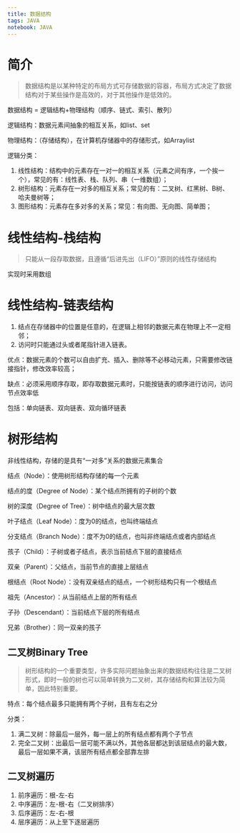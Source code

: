 ```yaml
---
title: 数据结构
tags: JAVA
notebook: JAVA
---
```


# 简介
>数据结构是以某种特定的布局方式可存储数据的容器，布局方式决定了数据结构对于某些操作是高效的，对于其他操作是低效的。

数据结构 = 逻辑结构+物理结构（顺序、链式、索引、散列）

逻辑结构：数据元素间抽象的相互关系，如list、set

物理结构：（存储结构），在计算机存储器中的存储形式，如Arraylist

逻辑分类：
1. 线性结构：结构中的元素存在一对一的相互关系（元素之间有序，一个挨一个），常见的有：线性表、栈、队列、串（一维数组）；
2. 树形结构：元素存在一对多的相互关系；常见的有：二叉树、红黑树、B树、哈夫曼树等；
3. 图形结构：元素存在多对多的关系；常见：有向图、无向图、简单图；

# 线性结构-栈结构
>只能从一段存取数据，且遵循“后进先出（LIFO）”原则的线性存储结构

实现时采用数组

# 线性结构-链表结构

1. 结点在存储器中的位置是任意的，在逻辑上相邻的数据元素在物理上不一定相邻；
2. 访问时只能通过头或者尾指针进入链表。

优点：数据元素的个数可以自由扩充、插入、删除等不必移动元素，只需要修改链接指针，修改效率较高；

缺点：必须采用顺序存取，即存取数据元素时，只能按链表的顺序进行访问，访问节点效率低

包括：单向链表、双向链表、双向循环链表

# 树形结构

非线性结构，存储的是具有“一对多”关系的数据元素集合

结点（Node）：使用树形结构存储的每一个元素

结点的度（Degree of Node）：某个结点所拥有的子树的个数

树的深度（Degree of Tree）：树中结点的最大层次数

叶子结点（Leaf Node）：度为0的结点，也叫终端结点

分支结点（Branch Node）：度不为0的结点，也叫非终端结点或者内部结点

孩子（Child）：子树或者子结点，表示当前结点下层的直接结点

双亲（Parent）：父结点，当前节点的直接上层结点

根结点（Root Node）：没有双亲结点的结点，一个树形结构只有一个根结点

祖先（Ancestor）：从当前结点上层的所有结点

子孙（Descendant）：当前结点下层的所有结点

兄弟（Brother）：同一双亲的孩子

## 二叉树Binary Tree

>树形结构的一个重要类型，许多实际问题抽象出来的数据结构往往是二叉树形式，即时一般的树也可以简单转换为二叉树，其存储结构和算法较为简单，因此特别重要。

特点：每个结点最多只能拥有两个子树，且有左右之分

分类：
1. 满二叉树：除最后一层外，每一层上的所有结点都有两个子节点
2. 完全二叉树：出最后一层可能不满以外，其他各层都达到该层结点的最大数，最后一层如果不满，该层所有结点都全部靠左排

## 二叉树遍历
1. 前序遍历：根-左-右
2. 中序遍历：左-根-右（二叉树排序）
3. 后序遍历：左-右-根
4. 层序遍历：从上至下逐层遍历



